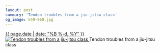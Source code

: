 ```yaml
---
layout: post
summary: 'Tendon troubles from a jiu-jitsu class'
og_image: 549-960.jpg
---
```


<p>
 <time>
  <a href="/549">
   {{ page.date | date: "%B %-d, %Y" }}
  </a>
 </time>
 <a href="/549">
  <img alt="Tendon troubles from a jiu-jitsu class" data-taken="9/20/2016" sizes="(min-width: 700px) 50vw, calc(100vw - 2rem)" src="{{ site.assets_url }}/549-480.jpg" srcset="{{ site.assets_url }}/549-240.jpg 240w, {{ site.assets_url }}/549-480.jpg 480w, {{ site.assets_url }}/549-720.jpg 720w, {{ site.assets_url }}/549-960.jpg 960w"/>
 </a>
 <span>
  Tendon troubles from a jiu-jitsu class
 </span>
</p>
